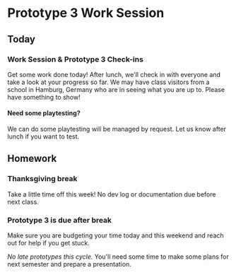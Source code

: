 # Prototype 3 Work Session

## Today

### Work Session & Prototype 3 Check-ins
Get some work done today! After lunch, we'll check in with everyone and take a look at your progress so far. We may have class visitors from a school in Hamburg, Germany who are in seeing what you are up to. Please have something to show!

#### Need some playtesting?
We can do some playtesting will be managed by request. Let us know after lunch if you want to test. 

## Homework

### Thanksgiving break
Take a little time off this week! No dev log or documentation due before next class.

### Prototype 3 is due after break
Make sure you are budgeting your time today and this weekend and reach out for help if you get stuck.

_No late prototypes this cycle._ You'll need some time to make some plans for next semester and prepare a presentation.
